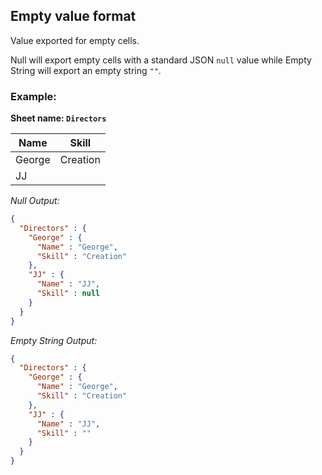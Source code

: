 Empty value format
------------------
Value exported for empty cells.

Null will export empty cells with a standard JSON `null` value while Empty String will export an empty string `""`.

### Example: ###

**Sheet name: `Directors`**

Name | Skill
---- | ------
George | Creation
JJ | 

*Null Output:*
```json
{
  "Directors" : {
    "George" : {
      "Name" : "George",
      "Skill" : "Creation"
    },
    "JJ" : {
      "Name" : "JJ",
      "Skill" : null
    }
  }
}
```

*Empty String Output:*
```json
{
  "Directors" : {
    "George" : {
      "Name" : "George",
      "Skill" : "Creation"
    },
    "JJ" : {
      "Name" : "JJ",
      "Skill" : ""
    }
  }
}
```
